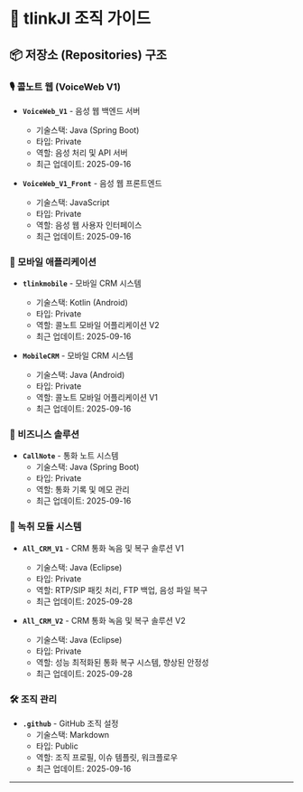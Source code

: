 # 🏢 tlinkJI 조직 가이드

## 📦 저장소 (Repositories) 구조

### 🎙️ 콜노트 웹 (VoiceWeb V1)
- **`VoiceWeb_V1`** - 음성 웹 백엔드 서버
  - 기술스택: Java (Spring Boot)
  - 타입: Private
  - 역할: 음성 처리 및 API 서버
  - 최근 업데이트: 2025-09-16

- **`VoiceWeb_V1_Front`** - 음성 웹 프론트엔드
  - 기술스택: JavaScript
  - 타입: Private
  - 역할: 음성 웹 사용자 인터페이스
  - 최근 업데이트: 2025-09-16

### 📱 모바일 애플리케이션
- **`tlinkmobile`** - 모바일 CRM 시스템
  - 기술스택: Kotlin (Android)
  - 타입: Private
  - 역할: 콜노트 모바일 어플리케이션 V2
  - 최근 업데이트: 2025-09-16
    
- **`MobileCRM`** - 모바일 CRM 시스템
  - 기술스택: Java (Android)
  - 타입: Private
  - 역할: 콜노트 모바일 어플리케이션 V1
  - 최근 업데이트: 2025-09-16

### 💼 비즈니스 솔루션
- **`CallNote`** - 통화 노트 시스템
  - 기술스택: Java (Spring Boot)
  - 타입: Private
  - 역할: 통화 기록 및 메모 관리
  - 최근 업데이트: 2025-09-16

### 🔄 녹취 모듈 시스템
- **`All_CRM_V1`** - CRM 통화 녹음 및 복구 솔루션 V1
  - 기술스택: Java (Eclipse)
  - 타입: Private
  - 역할: RTP/SIP 패킷 처리, FTP 백업, 음성 파일 복구
  - 최근 업데이트: 2025-09-28

- **`All_CRM_V2`** - CRM 통화 녹음 및 복구 솔루션 V2
  - 기술스택: Java (Eclipse)
  - 타입: Private
  - 역할: 성능 최적화된 통화 복구 시스템, 향상된 안정성
  - 최근 업데이트: 2025-09-28

### 🛠️ 조직 관리
- **`.github`** - GitHub 조직 설정
  - 기술스택: Markdown
  - 타입: Public
  - 역할: 조직 프로필, 이슈 템플릿, 워크플로우
  - 최근 업데이트: 2025-09-16

---
